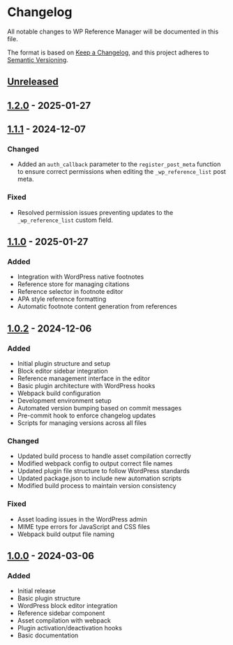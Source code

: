 # Changelog
All notable changes to WP Reference Manager will be documented in this file.

The format is based on [Keep a Changelog](https://keepachangelog.com/en/1.0.0/),
and this project adheres to [Semantic Versioning](https://semver.org/spec/v2.0.0.html).

## [Unreleased]

## [1.2.0] - 2025-01-27

## [1.1.1] - 2024-12-07
### Changed
- Added an `auth_callback` parameter to the `register_post_meta` function to ensure correct permissions when editing the `_wp_reference_list` post meta.

### Fixed
- Resolved permission issues preventing updates to the `_wp_reference_list` custom field.

## [1.1.0] - 2025-01-27
### Added
- Integration with WordPress native footnotes
- Reference store for managing citations
- Reference selector in footnote editor
- APA style reference formatting
- Automatic footnote content generation from references

## [1.0.2] - 2024-12-06
### Added
- Initial plugin structure and setup
- Block editor sidebar integration
- Reference management interface in the editor
- Basic plugin architecture with WordPress hooks
- Webpack build configuration
- Development environment setup
- Automated version bumping based on commit messages
- Pre-commit hook to enforce changelog updates
- Scripts for managing versions across all files

### Changed
- Updated build process to handle asset compilation correctly
- Modified webpack config to output correct file names
- Updated plugin file structure to follow WordPress standards
- Updated package.json to include new automation scripts
- Modified build process to maintain version consistency

### Fixed
- Asset loading issues in the WordPress admin
- MIME type errors for JavaScript and CSS files
- Webpack build output file naming

## [1.0.0] - 2024-03-06
### Added
- Initial release
- Basic plugin structure
- WordPress block editor integration
- Reference sidebar component
- Asset compilation with webpack
- Plugin activation/deactivation hooks
- Basic documentation

[Unreleased]: https://github.com/nytafar/wp-reference-manager/compare/v1.2.0...HEAD
[1.2.0]: https://github.com/nytafar/wp-reference-manager/compare/v1.1.1...v1.2.0
[1.1.1]: https://github.com/nytafar/wp-reference-manager/compare/v1.1.0...v1.1.1
[1.1.0]: https://github.com/nytafar/wp-reference-manager/compare/v1.0.2...v1.1.0
[1.0.2]: https://github.com/nytafar/wp-reference-manager/compare/v1.0.0...v1.0.2
[1.0.0]: https://github.com/nytafar/wp-reference-manager/releases/tag/v1.0.0

